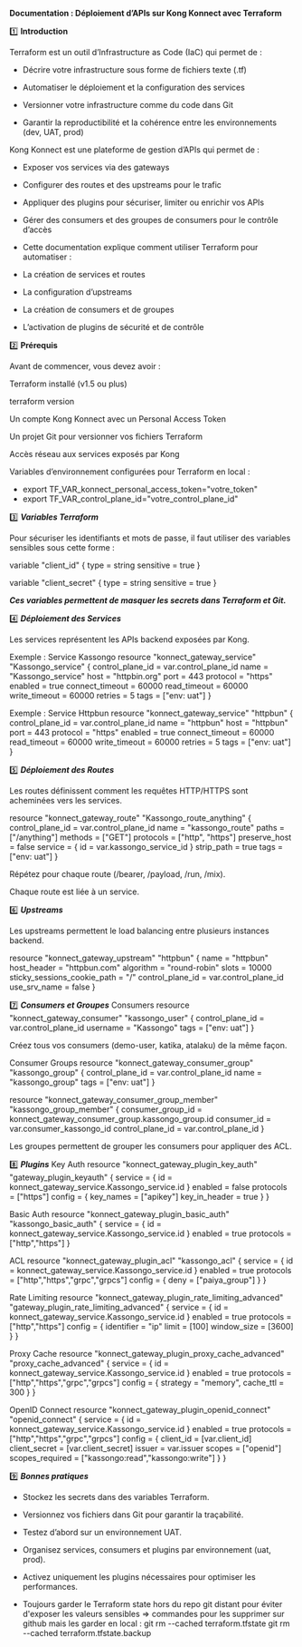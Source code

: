 **Documentation : Déploiement d’APIs sur Kong Konnect avec Terraform**



1️⃣ **Introduction**

Terraform est un outil d’Infrastructure as Code (IaC) qui permet de :

- Décrire votre infrastructure sous forme de fichiers texte (.tf)

- Automatiser le déploiement et la configuration des services

- Versionner votre infrastructure comme du code dans Git

- Garantir la reproductibilité et la cohérence entre les environnements (dev, UAT, prod)


Kong Konnect est une plateforme de gestion d’APIs qui permet de :

- Exposer vos services via des gateways

- Configurer des routes et des upstreams pour le trafic

- Appliquer des plugins pour sécuriser, limiter ou enrichir vos APIs

- Gérer des consumers et des groupes de consumers pour le contrôle d’accès

- Cette documentation explique comment utiliser Terraform pour automatiser :

- La création de services et routes

- La configuration d’upstreams

- La création de consumers et de groupes

- L’activation de plugins de sécurité et de contrôle



2️⃣ **Prérequis**

Avant de commencer, vous devez avoir :

Terraform installé (v1.5 ou plus)

terraform version


Un compte Kong Konnect avec un Personal Access Token

Un projet Git pour versionner vos fichiers Terraform

Accès réseau aux services exposés par Kong

Variables d’environnement configurées pour Terraform en local :

- export TF_VAR_konnect_personal_access_token="votre_token"
- export TF_VAR_control_plane_id="votre_control_plane_id"


3️⃣ ***Variables Terraform***

Pour sécuriser les identifiants et mots de passe, il faut utiliser des variables sensibles sous cette forme  :

variable "client_id" {
  type      = string
  sensitive = true
}

variable "client_secret" {
  type      = string
  sensitive = true
}



***Ces variables permettent de masquer les secrets dans Terraform et Git.***


4️⃣ ***Déploiement des Services***

Les services représentent les APIs backend exposées par Kong.

Exemple : Service Kassongo
resource "konnect_gateway_service" "Kassongo_service" {
  control_plane_id = var.control_plane_id
  name             = "Kassongo_service"
  host             = "httpbin.org"
  port             = 443 
  protocol         = "https"
  enabled          = true
  connect_timeout  = 60000
  read_timeout     = 60000
  write_timeout    = 60000
  retries          = 5
  tags             = ["env: uat"]
}

Exemple : Service Httpbun
resource "konnect_gateway_service" "httpbun" {
  control_plane_id = var.control_plane_id
  name             = "httpbun"
  host             = "httpbun"
  port             = 443
  protocol         = "https"
  enabled          = true
  connect_timeout  = 60000
  read_timeout     = 60000
  write_timeout    = 60000
  retries          = 5
  tags             = ["env: uat"]
}


5️⃣ ***Déploiement des Routes***

Les routes définissent comment les requêtes HTTP/HTTPS sont acheminées vers les services.

resource "konnect_gateway_route" "Kassongo_route_anything" {
  control_plane_id = var.control_plane_id
  name             = "kassongo_route"
  paths            = ["/anything"]
  methods          = ["GET"]
  protocols        = ["http", "https"]
  preserve_host    = false
  service = { id = var.kassongo_service_id }
  strip_path       = true
  tags             = ["env: uat"]
}


Répétez pour chaque route (/bearer, /payload, /run, /mix).

Chaque route est liée à un service.



6️⃣ ***Upstreams***

Les upstreams permettent le load balancing entre plusieurs instances backend.

resource "konnect_gateway_upstream" "httpbun" {
  name             = "httpbun"
  host_header      = "httpbun.com"
  algorithm        = "round-robin"
  slots            = 10000
  sticky_sessions_cookie_path = "/"
  control_plane_id = var.control_plane_id
  use_srv_name     = false
}

7️⃣ ***Consumers et Groupes***
Consumers
resource "konnect_gateway_consumer" "kassongo_user" {
  control_plane_id = var.control_plane_id
  username         = "Kassongo"
  tags             = ["env: uat"]
}


Créez tous vos consumers (demo-user, katika, atalaku) de la même façon.

Consumer Groups
resource "konnect_gateway_consumer_group" "kassongo_group" {
  control_plane_id = var.control_plane_id
  name             = "kassongo_group"
  tags             = ["env: uat"]
}

resource "konnect_gateway_consumer_group_member" "kassongo_group_member" {
  consumer_group_id = konnect_gateway_consumer_group.kassongo_group.id
  consumer_id       = var.consumer_kassongo_id
  control_plane_id  = var.control_plane_id
}


Les groupes permettent de grouper les consumers pour appliquer des ACL.

8️⃣ ***Plugins***
Key Auth
resource "konnect_gateway_plugin_key_auth" "gateway_plugin_keyauth" {
  service = { id = konnect_gateway_service.Kassongo_service.id }
  enabled = false
  protocols = ["https"]
  config = {
    key_names = ["apikey"]
    key_in_header = true
  }
}

Basic Auth
resource "konnect_gateway_plugin_basic_auth" "kassongo_basic_auth" {
  service = { id = konnect_gateway_service.Kassongo_service.id }
  enabled = true
  protocols = ["http","https"]
}

ACL
resource "konnect_gateway_plugin_acl" "kassongo_acl" {
  service = { id = konnect_gateway_service.Kassongo_service.id }
  enabled = true
  protocols = ["http","https","grpc","grpcs"]
  config = { deny = ["paiya_group"] }
}

Rate Limiting
resource "konnect_gateway_plugin_rate_limiting_advanced" "gateway_plugin_rate_limiting_advanced" {
  service = { id = konnect_gateway_service.Kassongo_service.id }
  enabled = true
  protocols = ["http","https"]
  config = {
    identifier = "ip"
    limit      = [100]
    window_size = [3600]
  }
}

Proxy Cache
resource "konnect_gateway_plugin_proxy_cache_advanced" "proxy_cache_advanced" {
  service = { id = konnect_gateway_service.Kassongo_service.id }
  enabled = true
  protocols = ["http","https","grpc","grpcs"]
  config = { strategy = "memory", cache_ttl = 300 }
}

OpenID Connect
resource "konnect_gateway_plugin_openid_connect" "openid_connect" {
  service = { id = konnect_gateway_service.Kassongo_service.id }
  enabled = true
  protocols = ["http","https","grpc","grpcs"]
  config = {
    client_id       = [var.client_id]
    client_secret   = [var.client_secret]
    issuer          = var.issuer
    scopes          = ["openid"]
    scopes_required = ["kassongo:read","kassongo:write"]
  }
}

9️⃣ ***Bonnes pratiques***

- Stockez les secrets dans des variables Terraform.

- Versionnez vos fichiers dans Git pour garantir la traçabilité.

- Testez d’abord sur un environnement UAT.

- Organisez services, consumers et plugins par environnement (uat, prod).

- Activez uniquement les plugins nécessaires pour optimiser les performances.

- Toujours garder le Terraform state hors du repo git distant pour éviter d'exposer les valeurs sensibles => commandes pour les supprimer sur github mais les garder en local : 
git rm --cached terraform.tfstate
git rm --cached terraform.tfstate.backup


